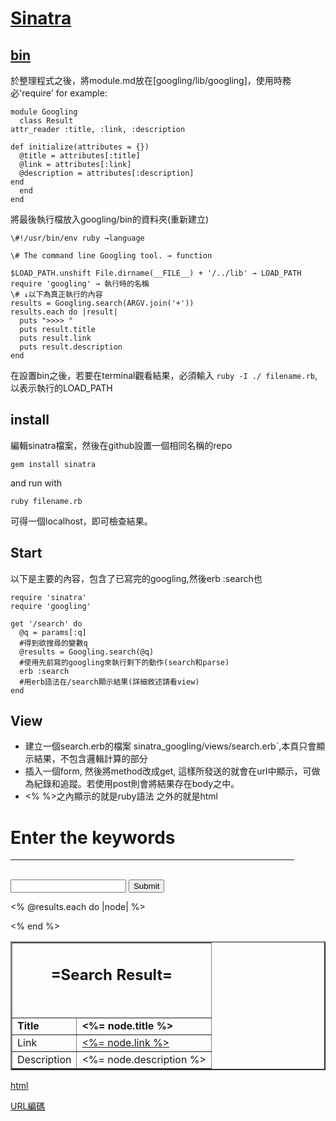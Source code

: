 [Sinatra](https://github.com/sinatra/sinatra)
===========
[bin](https://github.com/Iamyuan/googling/blob/master/bin/googling)
-------
於整理程式之後，將module.md放在[googling/lib/googling]，使用時務必'require' for example:


    module Googling
      class Result
    attr_reader :title, :link, :description
    
    def initialize(attributes = {})
      @title = attributes[:title]
      @link = attributes[:link]
      @description = attributes[:description]
    end
      end
    end


將最後執行檔放入googling/bin的資料夾(重新建立)

    \#!/usr/bin/env ruby →language
    
    \# The command line Googling tool. → function
    
    $LOAD_PATH.unshift File.dirname(__FILE__) + '/../lib' → LOAD_PATH
    require 'googling' → 執行時的名稱
    \# ↓以下為真正執行的內容
    results = Googling.search(ARGV.join('+'))
    results.each do |result|
      puts ">>>> "
      puts result.title
      puts result.link
      puts result.description
    end
    

在設置bin之後，若要在terminal觀看結果，必須輸入 `ruby -I ./ filename.rb`, 以表示執行的LOAD_PATH


install
------
編輯sinatra檔案，然後在github設置一個相同名稱的repo

```gem install sinatra```

and run with

```ruby filename.rb```

可得一個localhost，即可檢查結果。


Start
--------

以下是主要的內容，包含了已寫完的googling,然後erb :search也

    require 'sinatra'
    require 'googling'

    get '/search' do 
      @q = params[:q]
      #得到欲搜尋的變數q
      @results = Googling.search(@q)
      #使用先前寫的googling來執行剩下的動作(search和parse) 
      erb :search
      #用erb語法在/search顯示結果(詳細敘述請看view)
    end

View
--------

* 建立一個search.erb的檔案 sinatra_googling/views/search.erb`,本頁只會顯示結果，不包含邏輯計算的部分
* 插入一個form, 然後將method改成get, 這樣所發送的就會在url中顯示，可做為紀錄和追蹤。若使用post則會將結果存在body之中。
* <%  %>之內顯示的就是ruby語法 之外的就是html


<h1>Enter the keywords</h1>
<hr size="5" align="center" noshade width="90%" color="0000ff"><br>

<form action="/search" method="get">
  <input type="text" name="q"/>
  <input type="submit"/>
</form>  
<table border=2>
<td colspan=2 align=center><h2><b>=Search Result=<b><h2></td>
<tr>
<% @results.each do |node| %>
  <td><b>Title<b></td>
  <td><b><%= node.title %></b></td>
  <tr>
  <td>Link</td>
  <td><a href="<%= node.link %>" target="_blank"><%= node.link %></a></td>
  <tr>
  <td>Description</td>
  <td><%= node.description %></td><tr>
 
<% end %>
</table>

[html](http://www.powmo.com/)

[URL編碼](http://www.w3cschool.cc/tags/html-urlencode.html)